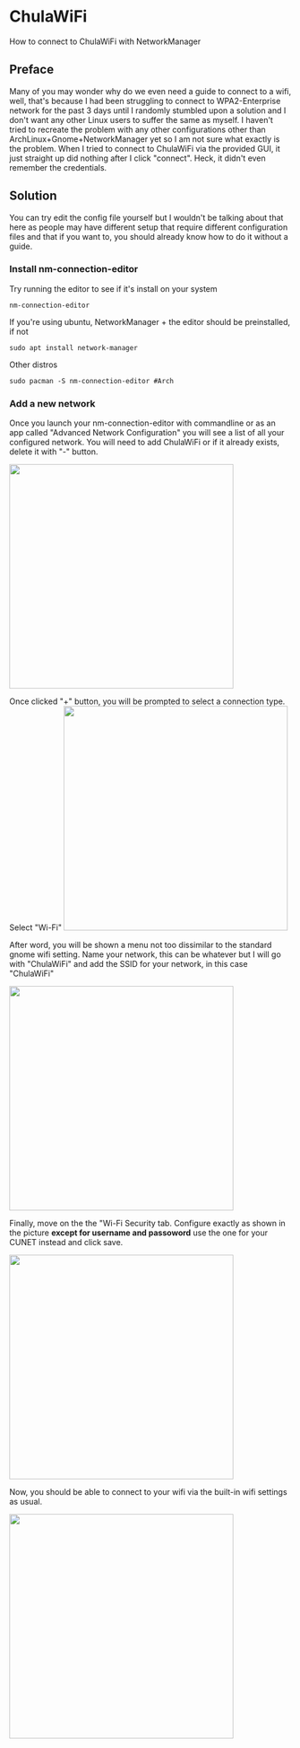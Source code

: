 # ChulaWiFi
How to connect to ChulaWiFi with NetworkManager
## Preface
Many of you may wonder why do we even need a guide to connect to a wifi, well, that's because I had been struggling to connect to WPA2-Enterprise network for the past 3 days until I randomly stumbled upon a solution and I don't want any other Linux users to suffer the same as myself.
I haven't tried to recreate the problem with any other configurations other than ArchLinux+Gnome+NetworkManager yet so I am not sure what exactly is the problem.
When I tried to connect to ChulaWiFi via the provided GUI, it just straight up did nothing after I click "connect". Heck, it didn't even remember the credentials.
## Solution
You can try edit the config file yourself but I wouldn't be talking about that here as people may have different setup that require different configuration files and that if you want to, you should already know how to do it without a guide.
### Install nm-connection-editor
  Try running the editor to see if it's install on your system
  ```
  nm-connection-editor
  ```
  If you're using ubuntu, NetworkManager + the editor should be preinstalled, if not
  ```
  sudo apt install network-manager
  ```
  Other distros
  ```
  sudo pacman -S nm-connection-editor #Arch
  ```
### Add a new network
Once you launch your nm-connection-editor with commandline or as an app called "Advanced Network Configuration" you will see a list of all your configured network. You will need to add ChulaWiFi or if it already exists, delete it with "-" button.

<img src="https://github.com/TheA4Paper/ChulaWiFi/assets/80894853/556b66aa-66c3-4935-95d8-7c0c396f7ce2" width="400" />

Once clicked "+" button, you will be prompted to select a connection type. Select "Wi-Fi"
<img src="https://github.com/TheA4Paper/ChulaWiFi/assets/80894853/c13f2905-de40-4de8-b7ef-7a00542e3fff" width="400" />

After word, you will be shown a menu not too dissimilar to the standard gnome wifi setting. Name your network, this can be whatever but I will go with "ChulaWiFi" and add the SSID for your network, in this case "ChulaWiFi"

<img src="https://github.com/TheA4Paper/ChulaWiFi/assets/80894853/531a6ab7-f1ca-4644-98dc-eb22238c6738" width="400" />

Finally, move on the the "Wi-Fi Security tab. Configure exactly as shown in the picture **except for username and passoword** use the one for your CUNET instead and click save.

<img src="https://github.com/TheA4Paper/ChulaWiFi/assets/80894853/d315aa75-99c5-496c-b702-6157d1938f9c" width="400" />

Now, you should be able to connect to your wifi via the built-in wifi settings as usual.

<img src="https://github.com/TheA4Paper/ChulaWiFi/assets/80894853/7eadd839-7016-4a66-bd27-65f3c0cb49c4" width="400" />

